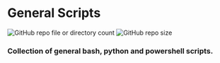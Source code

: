 # General Scripts
![GitHub repo file or directory count](https://img.shields.io/github/directory-file-count/lpwoodhouse/general-scripts)
![GitHub repo size](https://img.shields.io/github/repo-size/lpwoodhouse/general-scripts?color=purple)

### Collection of general bash, python and powershell scripts. 
